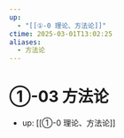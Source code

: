 ```yaml
---
up:
  - "[[①-0 理论、方法论]]"
ctime: 2025-03-01T13:02:25
aliases:
  - 方法论
---
```


# ①-03 方法论

- up: [[①-0 理论、方法论]]
